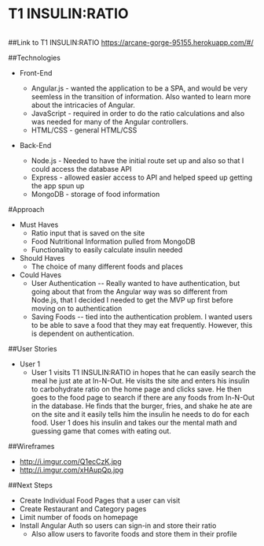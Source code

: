 # T1 INSULIN:RATIO

<img src="http://i.imgur.com/iwmmCyu.png" alt="">

##Link to T1 INSULIN:RATIO
https://arcane-gorge-95155.herokuapp.com/#/

##Technologies

* Front-End
    - Angular.js - wanted the application to be a SPA, and would be very seemless in the transition of information. Also wanted to learn more about the intricacies of Angular. 
    - JavaScript - required in order to do the ratio calculations and also was needed for many of the Angular controllers. 
    - HTML/CSS - general HTML/CSS

* Back-End
    - Node.js - Needed to have the initial route set up and also so that I could access the database API
    - Express - allowed easier access to API and helped speed up getting the app spun up
    - MongoDB - storage of food information

#Approach
* Must Haves
    - Ratio input that is saved on the site
    - Food Nutritional Information pulled from MongoDB
    - Functionality to easily calculate insulin needed
* Should Haves
    - The choice of many different foods and places
* Could Haves
    - User Authentication -- Really wanted to have authentication, but going about that from the Angular way was so different from Node.js, that I decided I needed to get the MVP up first before moving on to authentication
    - Saving Foods -- tied into the authentication problem. I wanted users to be able to save a food that they may eat frequently. However, this is dependent on authentication.


##User Stories
* User 1 
    - User 1 visits T1 INSULIN:RATIO in hopes that he can easily search the meal he just ate at In-N-Out. He visits the site and enters his insulin to carbohydrate ratio on the home page and clicks save. He then goes to the food page to search if there are any foods from In-N-Out in the database. He finds that the burger, fries, and shake he ate are on the site and it easily tells him the insulin he needs to do for each food. User 1 does his insulin and takes our the mental math and guessing game that comes with eating out. 



##Wireframes

* http://i.imgur.com/Q1ecCzK.jpg
* http://i.imgur.com/xHAupQp.jpg

##Next Steps
* Create Individual Food Pages that a user can visit
* Create Restaurant and Category pages
* Limit number of foods on homepage 
* Install Angular Auth so users can sign-in and store their ratio
    - Also allow users to favorite foods and store them in their profile
